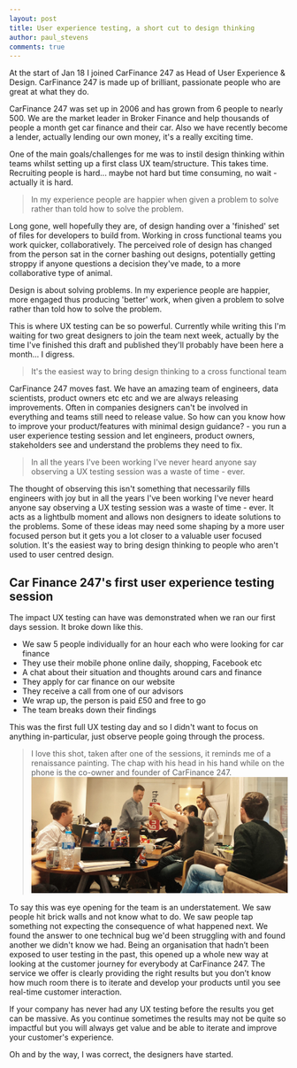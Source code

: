 ```yaml
---
layout: post
title: User experience testing, a short cut to design thinking
author: paul_stevens
comments: true
---
```


At the start of Jan 18 I joined CarFinance 247 as Head of User Experience & Design. CarFinance 247 is made up of brilliant, passionate people who are great at what they do.

CarFinance 247 was set up in 2006 and has grown from 6 people to nearly 500. We are the market leader in Broker Finance and help thousands of people a month get car finance and their car. Also we have recently become a lender, actually lending our own money, it's a really exciting time.

One of the main goals/challenges for me was to instil design thinking within teams whilst setting up a first class UX team/structure. This takes time. Recruiting people is hard... maybe not hard but time consuming, no wait - actually it is hard.

>In my experience people are happier when given a problem to solve rather than told how to solve the problem.

Long gone, well hopefully they are, of design handing over a 'finished' set of files for developers to build from. Working in cross functional teams you work quicker, collaboratively. The perceived role of design has changed from the person sat in the corner bashing out designs, potentially getting stroppy if anyone questions a decision they've made, to a more collaborative type of animal.

Design is about solving problems. In my experience people are happier, more engaged thus producing 'better' work, when given a problem to solve rather than told how to solve the problem.

This is where UX testing can be so powerful. Currently while writing this I'm waiting for two great designers to join the team next week, actually by the time I've finished this draft and published they'll probably have been here a month... I digress.

>It's the easiest way to bring design thinking to a cross functional team

CarFinance 247 moves fast. We have an amazing team of engineers, data scientists, product owners etc etc and we are always releasing improvements. Often in companies designers can't be involved in everything and teams still need to release value. So how can you know how to improve your product/features with minimal design guidance? - you run a user experience testing session and let engineers, product owners, stakeholders see and understand the problems they need to fix.

>In all the years I've been working I've never heard anyone say observing a UX testing session was a waste of time - ever.

The thought of observing this isn't something that necessarily fills engineers with joy but in all the years I've been working I've never heard anyone say observing a UX testing session was a waste of time - ever. It acts as a lightbulb moment and allows non designers to ideate solutions to the problems. Some of these ideas may need some shaping by a more user focused person but it gets you a lot closer to a valuable user focused solution. It's the easiest way to bring design thinking to people who aren't used to user centred design.

## Car Finance 247's first user experience testing session

The impact UX testing can have was demonstrated when we ran our first days session. It broke down like this.

* We saw 5 people individually for an hour each who were looking for car finance
* They use their mobile phone online daily, shopping, Facebook etc
* A chat about their situation and thoughts around cars and finance
* They apply for car finance on our website
* They receive a call from one of our advisors
* We wrap up, the person is paid £50 and free to go
* The team breaks down their findings

This was the first full UX testing day and so I didn't want to focus on anything in-particular, just observe people going through the process.

>I love this shot, taken after one of the sessions, it reminds me of a renaissance painting. The chap with his head in his hand while on the phone is the co-owner and founder of CarFinance 247.
![User testing session](/images/user-testing.jpg)

To say this was eye opening for the team is an understatement. We saw people hit brick walls and not know what to do. We saw people tap something not expecting the consequence of what happened next. We found the answer to one technical bug we'd been struggling with and found another we didn't know we had. Being an organisation that hadn’t been exposed to user testing in the past, this opened up a whole new way at looking at the customer journey for everybody at CarFinance 247. The service we offer is clearly providing the right results but you don’t know how much room there is to iterate and develop your products until you see real-time customer interaction.  

If your company has never had any UX testing before the results you get can be massive. As you continue sometimes the results may not be quite so impactful but you will always get value and be able to iterate and improve your customer's experience.

Oh and by the way, I was correct, the designers have started.
